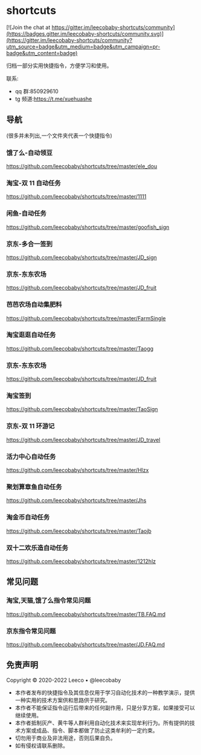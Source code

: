 # shortcuts

[![Join the chat at https://gitter.im/leecobaby-shortcuts/community](https://badges.gitter.im/leecobaby-shortcuts/community.svg)](https://gitter.im/leecobaby-shortcuts/community?utm_source=badge&utm_medium=badge&utm_campaign=pr-badge&utm_content=badge)

归档一部分实用快捷指令，方便学习和使用。

联系:

- qq 群:850929610
- tg 频道:https://t.me/xuehuashe

## 导航

(很多并未列出,一个文件夹代表一个快捷指令)

### 饿了么-自动领豆

https://github.com/leecobaby/shortcuts/tree/master/ele_dou

### 淘宝-双 11 自动任务

https://github.com/leecobaby/shortcuts/tree/master/1111

### 闲鱼-自动任务

https://github.com/leecobaby/shortcuts/tree/master/goofish_sign

### 京东-多合一签到

https://github.com/leecobaby/shortcuts/tree/master/JD_sign

### 京东-东东农场

https://github.com/leecobaby/shortcuts/tree/master/JD_fruit

### 芭芭农场自动集肥料

https://github.com/leecobaby/shortcuts/tree/master/FarmSingle

### 淘宝逛逛自动任务

https://github.com/leecobaby/shortcuts/tree/master/Taogg

### 京东-东东农场

https://github.com/leecobaby/shortcuts/tree/master/JD_fruit

### 淘宝签到

https://github.com/leecobaby/shortcuts/tree/master/TaoSign

### 京东-双 11 环游记

https://github.com/leecobaby/shortcuts/tree/master/JD_travel

### 活力中心自动任务

https://github.com/leecobaby/shortcuts/tree/master/Hlzx

### 聚划算章鱼自动任务

https://github.com/leecobaby/shortcuts/tree/master/Jhs

### 淘金币自动任务

https://github.com/leecobaby/shortcuts/tree/master/Taojb

### 双十二欢乐造自动任务

https://github.com/leecobaby/shortcuts/tree/master/1212hlz

## 常见问题

### 淘宝,天猫,饿了么指令常见问题

https://github.com/leecobaby/shortcuts/tree/master/TB.FAQ.md

### 京东指令常见问题

https://github.com/leecobaby/shortcuts/tree/master/JD.FAQ.md

## 免责声明

Copyright © 2020-2022 Leeco • @leecobaby

- 本作者发布的快捷指令及其信息仅用于学习自动化技术的一种教学演示，提供一种实用的技术方案供和思路供于研究。
- 本作者不能保证指令运行后带来的任何副作用，只是分享方案，如果接受可以继续使用。
- 本作者抵制灰产、黄牛等人群利用自动化技术来实现牟利行为。所有提供的技术方案或成品、指令、脚本都做了防止这类牟利的一定约束。
- 切勿用于商业及非法用途，否则后果自负。
- 如有侵权请联系删除。
